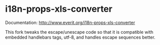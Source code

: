 i18n-props-xls-converter
========================

Documentation: http://www.everit.org/i18n-props-xls-converter

This fork tweaks the escape/unescape code so that it is compatible with embedded handlebars tags, utf-8, and handles
escape sequences better.